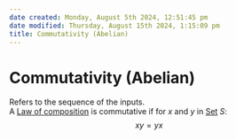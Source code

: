 ```yaml
---  
date created: Monday, August 5th 2024, 12:51:45 pm  
date modified: Thursday, August 15th 2024, 1:15:09 pm  
title: Commutativity (Abelian)  
---  
```

# Commutativity (Abelian)  
Refers to the sequence of the inputs.  
A [Law of composition](./Law%2520of%2520composition.md) is commutative if for $x$ and $y$ in [Set](./Sets/Set.md) $S$:  
$$xy=yx$$